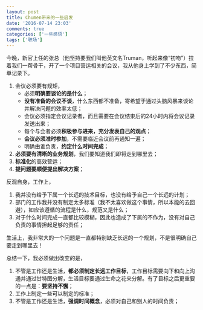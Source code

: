 ```yaml
---
layout: post
title: Chumen带来的一些启发
date: '2016-07-14 23:03'
comments: true
categories: ['一些感悟'] 
tags: ['职场']
---
```


今晚，新官上任的张总（他坚持要我们叫他英文名Truman，听起来像“初吻”）拉着我们一帮骨干，开了一个项目营运相关的会议，我从他身上学到了不少东西，简单记录下。

<!--more-->

1. 会议必须要有规矩，
    - 必须**明确要谈论的是什么**；
    - **没有准备的会议不谈**，什么东西都不准备，寄希望于通过头脑风暴来谈论并解决问题的效率太低；
    - 会议必须指定会议记录者，而且需要在会议结束后的24小时内将会议记录发送出来；
    - 每个与会者必须**积极参与进来，充分发表自己的观点**；
    - **会议必须准时参加**，不需要临近会议前再通知一遍；
    - 明确由谁负责，**约定什么时间完成**；
2. **必须要有清晰的业务规划**，我们要知道我们即将走到哪里去；
3. **标准化**的高效营运；
4. **提问题要顺便提出解决方案**；


反观自身，工作上，

1. 我并没有给予下属一个长远的技术目标，也没有给予自己一个长远的计划；
2. 部门的工作我并没有制定太多标准（我不太喜欢做这个事情，所以本能的去回避），如应该遵循的流程是什么，规范又是什么；
3. 对于什么时间完成一直都比较模糊，因此也造成了下属的不作为，没有对自己负责的事情担起足够的责任；


生活上，我非常大的一个问题是一直都特别缺乏长远的一个规划，不是很明确自己要走到哪里去！

总结一下，我必须做出改变的是，

1. 不管是工作还是生活，**都必须制定长远工作目标**，工作目标需要向下和向上沟通并通过甘特图分解，生活目标要通过生命之花来分解。有了目标之后更重要的一点是：**要坚持不懈**；
2. 工作上制定一些可以制定的标准；
3. 不管是工作还是生活，**强调时间概念**，必须对自己和别人的时间负责；
